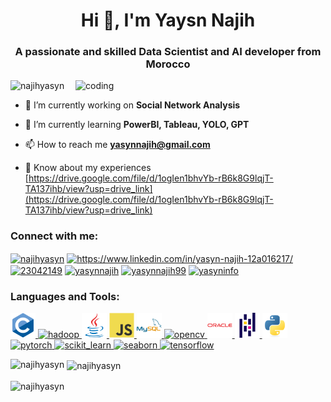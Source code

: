 <h1 align="center">Hi 👋, I'm Yaysn Najih</h1>
<h3 align="center">A passionate and skilled Data Scientist and AI developer from Morocco</h3>
<img align="right" alt="coding" width="400" src="https://user-images.githubusercontent.com/69011963/137184767-79a13ec7-1bb3-4341-a6da-3a149c9c159a.gif">
<p align="left"> <img src="https://komarev.com/ghpvc/?username=najihyasyn&label=Profile%20views&color=0e75b6&style=flat" alt="najihyasyn" /> </p>

- 🔭 I’m currently working on **Social Network Analysis**

- 🌱 I’m currently learning **PowerBI, Tableau, YOLO, GPT**

- 📫 How to reach me **yasynnajih@gmail.com**

- 📄 Know about my experiences [https://drive.google.com/file/d/1ogIen1bhvYb-rB6k8G9lqjT-TA137ihb/view?usp=drive_link](https://drive.google.com/file/d/1ogIen1bhvYb-rB6k8G9lqjT-TA137ihb/view?usp=drive_link)

<h3 align="left">Connect with me:</h3>
<p align="left">
<a href="https://twitter.com/najihyasyn" target="blank"><img align="center" src="https://raw.githubusercontent.com/rahuldkjain/github-profile-readme-generator/master/src/images/icons/Social/twitter.svg" alt="najihyasyn" height="30" width="40" /></a>
<a href="https://www.linkedin.com/in/yasyn-najih-12a016217/" target="blank"><img align="center" src="https://raw.githubusercontent.com/rahuldkjain/github-profile-readme-generator/master/src/images/icons/Social/linked-in-alt.svg" alt="https://www.linkedin.com/in/yasyn-najih-12a016217/" height="30" width="40" /></a>
<a href="https://stackoverflow.com/users/23042149" target="blank"><img align="center" src="https://raw.githubusercontent.com/rahuldkjain/github-profile-readme-generator/master/src/images/icons/Social/stack-overflow.svg" alt="23042149" height="30" width="40" /></a>
<a href="https://kaggle.com/yasynnajih" target="blank"><img align="center" src="https://raw.githubusercontent.com/rahuldkjain/github-profile-readme-generator/master/src/images/icons/Social/kaggle.svg" alt="yasynnajih" height="30" width="40" /></a>
<a href="https://instagram.com/yasynnajih99" target="blank"><img align="center" src="https://raw.githubusercontent.com/rahuldkjain/github-profile-readme-generator/master/src/images/icons/Social/instagram.svg" alt="yasynnajih99" height="30" width="40" /></a>
<a href="https://www.youtube.com/@yasyninfo" target="blank"><img align="center" src="https://raw.githubusercontent.com/rahuldkjain/github-profile-readme-generator/master/src/images/icons/Social/youtube.svg" alt="yasyninfo" height="30" width="40" /></a>
</p>

<h3 align="left">Languages and Tools:</h3>
<p align="left"> <a href="https://www.cprogramming.com/" target="_blank" rel="noreferrer"> <img src="https://raw.githubusercontent.com/devicons/devicon/master/icons/c/c-original.svg" alt="c" width="40" height="40"/> </a> <a href="https://hadoop.apache.org/" target="_blank" rel="noreferrer"> <img src="https://www.vectorlogo.zone/logos/apache_hadoop/apache_hadoop-icon.svg" alt="hadoop" width="40" height="40"/> </a> <a href="https://www.java.com" target="_blank" rel="noreferrer"> <img src="https://raw.githubusercontent.com/devicons/devicon/master/icons/java/java-original.svg" alt="java" width="40" height="40"/> </a> <a href="https://developer.mozilla.org/en-US/docs/Web/JavaScript" target="_blank" rel="noreferrer"> <img src="https://raw.githubusercontent.com/devicons/devicon/master/icons/javascript/javascript-original.svg" alt="javascript" width="40" height="40"/> </a> <a href="https://www.mysql.com/" target="_blank" rel="noreferrer"> <img src="https://raw.githubusercontent.com/devicons/devicon/master/icons/mysql/mysql-original-wordmark.svg" alt="mysql" width="40" height="40"/> </a> <a href="https://opencv.org/" target="_blank" rel="noreferrer"> <img src="https://www.vectorlogo.zone/logos/opencv/opencv-icon.svg" alt="opencv" width="40" height="40"/> </a> <a href="https://www.oracle.com/" target="_blank" rel="noreferrer"> <img src="https://raw.githubusercontent.com/devicons/devicon/master/icons/oracle/oracle-original.svg" alt="oracle" width="40" height="40"/> </a> <a href="https://pandas.pydata.org/" target="_blank" rel="noreferrer"> <img src="https://raw.githubusercontent.com/devicons/devicon/2ae2a900d2f041da66e950e4d48052658d850630/icons/pandas/pandas-original.svg" alt="pandas" width="40" height="40"/> </a> <a href="https://www.python.org" target="_blank" rel="noreferrer"> <img src="https://raw.githubusercontent.com/devicons/devicon/master/icons/python/python-original.svg" alt="python" width="40" height="40"/> </a> <a href="https://pytorch.org/" target="_blank" rel="noreferrer"> <img src="https://www.vectorlogo.zone/logos/pytorch/pytorch-icon.svg" alt="pytorch" width="40" height="40"/> </a> <a href="https://scikit-learn.org/" target="_blank" rel="noreferrer"> <img src="https://upload.wikimedia.org/wikipedia/commons/0/05/Scikit_learn_logo_small.svg" alt="scikit_learn" width="40" height="40"/> </a> <a href="https://seaborn.pydata.org/" target="_blank" rel="noreferrer"> <img src="https://seaborn.pydata.org/_images/logo-mark-lightbg.svg" alt="seaborn" width="40" height="40"/> </a> <a href="https://www.tensorflow.org" target="_blank" rel="noreferrer"> <img src="https://www.vectorlogo.zone/logos/tensorflow/tensorflow-icon.svg" alt="tensorflow" width="40" height="40"/> </a> </p>

<p><img align="left" src="https://github-readme-stats.vercel.app/api/top-langs?username=najihyasyn&show_icons=true&locale=en&layout=compact" alt="najihyasyn" /></p>

<p>&nbsp;<img align="center" src="https://github-readme-stats.vercel.app/api?username=najihyasyn&show_icons=true&locale=en" alt="najihyasyn" /></p>

<p><img align="center" src="https://github-readme-streak-stats.herokuapp.com/?user=najihyasyn&" alt="najihyasyn" /></p>
